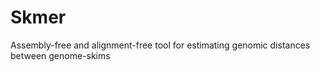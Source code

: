 # Skmer
Assembly-free and alignment-free tool for estimating genomic distances between genome-skims
